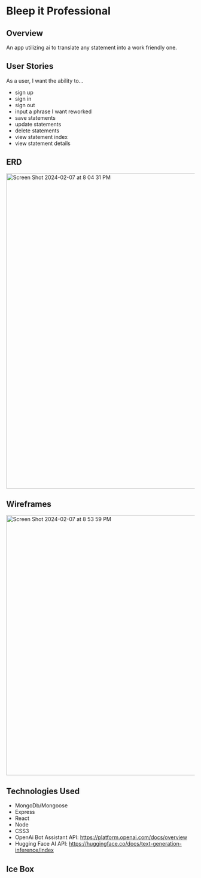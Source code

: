 # Bleep it Professional

## Overview
An app utilizing ai to translate any statement into a work friendly one.

## User Stories
As a user, I want the ability to...
  - sign up
  - sign in
  - sign out
  - input a phrase I want reworked
  - save statements
  - update statements
  - delete statements
  - view statement index
  - view statement details

## ERD
<img width="842" alt="Screen Shot 2024-02-07 at 8 04 31 PM" src="https://github.com/ariellepollock/project4-planning/assets/149843908/1d68a348-34f5-43eb-9eee-08a91940e02e">

## Wireframes
<img width="695" alt="Screen Shot 2024-02-07 at 8 53 59 PM" src="https://github.com/ariellepollock/project4-planning/assets/149843908/68803f4f-a74c-4745-a529-733e8ca1f4bb">

## Technologies Used
- MongoDb/Mongoose
- Express
- React
- Node
- CSS3
- OpenAi Bot Assistant API: https://platform.openai.com/docs/overview
- Hugging Face AI API: https://huggingface.co/docs/text-generation-inference/index

## Ice Box
